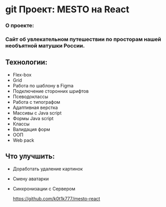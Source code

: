 # 	  git	Проект: MESTO на React

### О проекте:

### 	Сайт об увлекательном путешествии по просторам нашей необъятной матушки России.

## **Технологии:**

- Flex-box
- Grid
- Работа по шаблону в Figma
- Подключение сторонних шрифтов
- Псеводоклассы
- Работа с типографом
- Адаптивная верстка
- Массивы с Java script
- Формы Java script
- Классы
- Валидация форм
- ООП
- Web pack

## Что улучшить:

* Доработать удаление картинок
* Смену аватарки
* Синхронизации с Сервером

  https://github.com/k0t1k777/mesto-react